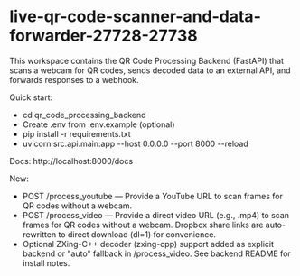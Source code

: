 # live-qr-code-scanner-and-data-forwarder-27728-27738

This workspace contains the QR Code Processing Backend (FastAPI) that scans a webcam for QR codes, sends decoded data to an external API, and forwards responses to a webhook.

Quick start:
- cd qr_code_processing_backend
- Create .env from .env.example (optional)
- pip install -r requirements.txt
- uvicorn src.api.main:app --host 0.0.0.0 --port 8000 --reload

Docs: http://localhost:8000/docs

New:
- POST /process_youtube — Provide a YouTube URL to scan frames for QR codes without a webcam.
- POST /process_video — Provide a direct video URL (e.g., .mp4) to scan frames for QR codes without a webcam. Dropbox share links are auto-rewritten to direct download (dl=1) for convenience.
- Optional ZXing-C++ decoder (zxing-cpp) support added as explicit backend or "auto" fallback in /process_video. See backend README for install notes.